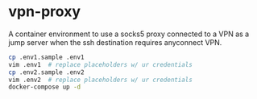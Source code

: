 # vpn-proxy

A container environment to use a socks5 proxy connected to a VPN as a jump server when the ssh destination requires anyconnect VPN.

```bash
cp .env1.sample .env1
vim .env1  # replace placeholders w/ ur credentials
cp .env2.sample .env2
vim .env2  # replace placeholders w/ ur credentials
docker-compose up -d
```
